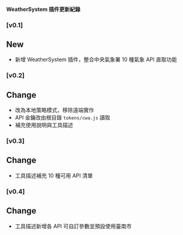 #### WeatherSystem 插件更新紀錄

### [v0.1]
## New
- 新增 WeatherSystem 插件，整合中央氣象署 10 種氣象 API 直取功能

### [v0.2]
## Change
- 改為本地策略模式，移除遠端實作
- API 金鑰改由根目錄 `tokens/cwa.js` 讀取
- 補充使用說明與工具描述

### [v0.3]
## Change
- 工具描述補充 10 種可用 API 清單

### [v0.4]
## Change
- 工具描述新增各 API 可自訂參數並預設使用臺南市
